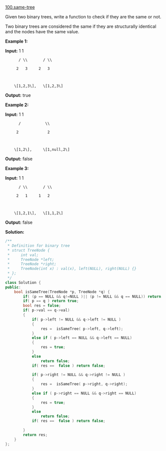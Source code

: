 [100.same-tree](https://leetcode.com/problems/same-tree/)  

Given two binary trees, write a function to check if they are the same or not.

Two binary trees are considered the same if they are structurally identical and the nodes have the same value.

**Example 1:**

  
**Input:**     1         1
  
          / \\       / \\
  
         2   3     2   3
  

  
        \[1,2,3\],   \[1,2,3\]
  

  
**Output:** true
  

**Example 2:**

  
**Input:**     1         1
  
          /           \\
  
         2             2
  

  
        \[1,2\],     \[1,null,2\]
  

  
**Output:** false
  

**Example 3:**

  
**Input:**     1         1
  
          / \\       / \\
  
         2   1     1   2
  

  
        \[1,2,1\],   \[1,1,2\]
  

  
**Output:** false  



**Solution:**  

```cpp
/**
 * Definition for binary tree
 * struct TreeNode {
 *     int val;
 *     TreeNode *left;
 *     TreeNode *right;
 *     TreeNode(int x) : val(x), left(NULL), right(NULL) {}
 * };
 */
class Solution {
public:
    bool isSameTree(TreeNode *p, TreeNode *q) {
        if( (p == NULL && q!=NULL )|| (p != NULL && q == NULL)) return false;
        if( p == q ) return true;
        bool res = false;
        if( p->val == q->val)
        {
            if( p->left != NULL && q->left != NULL )
            {
                res =  isSameTree( p->left, q->left);
            }
            else if ( p->left == NULL && q->left == NULL)
            {
                res = true;
            }
            else
                return false;
            if( res ==  false ) return false;
            
            if( p->right != NULL && q->right != NULL )
            {
                res =  isSameTree( p->right, q->right);
            }
            else if ( p->right == NULL && q->right == NULL)
            {
                res = true;
            }
            else
                return false;
            if( res ==  false ) return false;
            
        }
        return res;
    }
};
```
      